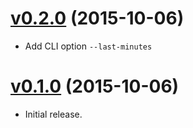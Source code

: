 # [v0.2.0](https://github.com/dtan4/spotdog/releases/tag/v0.2.0) (2015-10-06)

- Add CLI option `--last-minutes`

# [v0.1.0](https://github.com/dtan4/spotdog/releases/tag/v0.1.0) (2015-10-06)

- Initial release.
